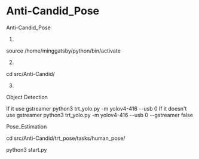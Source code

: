 # Anti-Candid_Pose
Anti-Candid_Pose

1.
source /home/minggatsby/python/bin/activate

2.
cd src/Anti-Candid/



3.
Object Detection

If it use gstreamer
python3 trt_yolo.py -m yolov4-416 --usb 0
If it doesn't use gstreamer
python3 trt_yolo.py -m yolov4-416 --usb 0 --gstreamer false 


Pose_Estimation

cd src/Anti-Candid/trt_pose/tasks/human_pose/

python3 start.py
